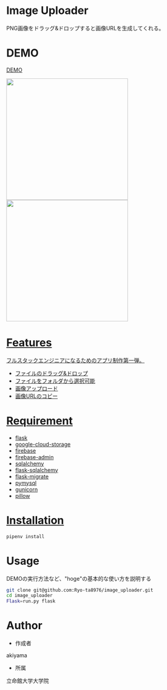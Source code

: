 # Image Uploader
 
PNG画像をドラッグ&ドロップすると画像URLを生成してくれる。
 
# DEMO
<a href="https://image-uploader-arar.herokuapp.com/">DEMO 
 
<img src="https://user-images.githubusercontent.com/40204422/108620705-54564b00-7471-11eb-999d-4f65798b4b70.png" width="320px">

<img src="https://user-images.githubusercontent.com/40204422/108620740-92ec0580-7471-11eb-8986-edb87209c3fc.png" width="320px">
 
# Features
 
フルスタックエンジニアになるためのアプリ制作第一弾。

- ファイルのドラッグ&ドロップ
- ファイルをフォルダから選択可能
- 画像アップロード
- 画像URLのコピー
 
# Requirement
 
- flask
- google-cloud-storage
- firebase
- firebase-admin
- sqlalchemy
- flask-sqlalchemy
- flask-migrate
- pymysql
- gunicorn
- pillow
 
# Installation
 
```bash
pipenv install
```
 
# Usage
 
DEMOの実行方法など、"hoge"の基本的な使い方を説明する
 
```bash
git clone git@github.com:Ryo-ta8976/image_uploader.git
cd image_uploader
Flask=run.py flask
```
 
# Author
 
* 作成者

akiyama

* 所属

立命館大学大学院
